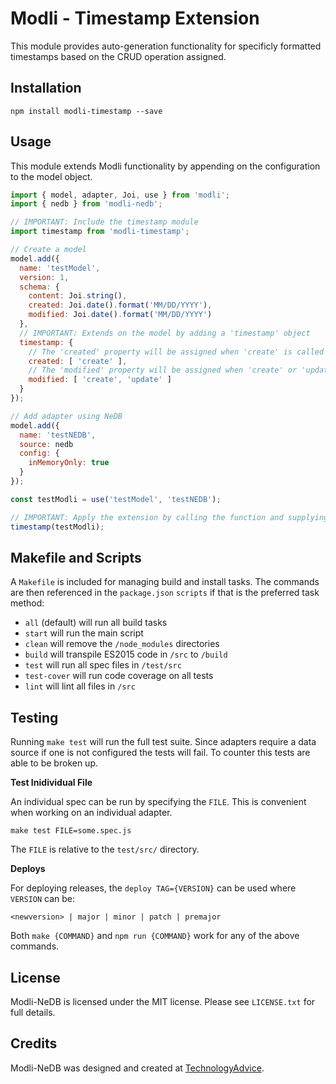 # Modli - Timestamp Extension

This module provides auto-generation functionality for specificly formatted 
timestamps based on the CRUD operation assigned.

## Installation

```
npm install modli-timestamp --save
```

## Usage

This module extends Modli functionality by appending on the configuration to the 
model object.

```javascript
import { model, adapter, Joi, use } from 'modli';
import { nedb } from 'modli-nedb';

// IMPORTANT: Include the timestamp module
import timestamp from 'modli-timestamp';

// Create a model
model.add({
  name: 'testModel',
  version: 1,
  schema: {
    content: Joi.string(),
    created: Joi.date().format('MM/DD/YYYY'),
    modified: Joi.date().format('MM/DD/YYYY')
  },
  // IMPORTANT: Extends on the model by adding a 'timestamp' object
  timestamp: {
    // The 'created' property will be assigned when 'create' is called
    created: [ 'create' ],
    // The 'modified' property will be assigned when 'create' or 'update' are called
    modified: [ 'create', 'update' ]
  }
});

// Add adapter using NeDB
model.add({
  name: 'testNEDB',
  source: nedb
  config: {
    inMemoryOnly: true
  }
});

const testModli = use('testModel', 'testNEDB');

// IMPORTANT: Apply the extension by calling the function and supplying the Modli instance
timestamp(testModli);
```

## Makefile and Scripts

A `Makefile` is included for managing build and install tasks. The commands are
then referenced in the `package.json` `scripts` if that is the preferred
task method:

* `all` (default) will run all build tasks
* `start` will run the main script
* `clean` will remove the `/node_modules` directories
* `build` will transpile ES2015 code in `/src` to `/build`
* `test` will run all spec files in `/test/src`
* `test-cover` will run code coverage on all tests
* `lint` will lint all files in `/src`

## Testing

Running `make test` will run the full test suite. Since adapters require a data
source if one is not configured the tests will fail. To counter this tests are
able to be broken up.

**Test Inidividual File**

An individual spec can be run by specifying the `FILE`. This is convenient when
working on an individual adapter.

```
make test FILE=some.spec.js
```

The `FILE` is relative to the `test/src/` directory.

**Deploys**

For deploying releases, the `deploy TAG={VERSION}` can be used where `VERSION` can be:

```
<newversion> | major | minor | patch | premajor
```

Both `make {COMMAND}` and `npm run {COMMAND}` work for any of the above commands.

## License

Modli-NeDB is licensed under the MIT license. Please see `LICENSE.txt` for full details.

## Credits

Modli-NeDB was designed and created at [TechnologyAdvice](http://www.technologyadvice.com).